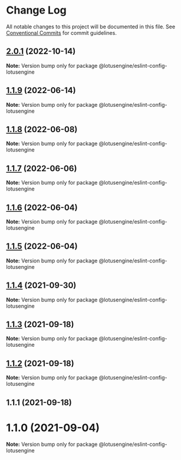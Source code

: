 # Change Log

All notable changes to this project will be documented in this file.
See [Conventional Commits](https://conventionalcommits.org) for commit guidelines.

## [2.0.1](https://github.com/lotusengine/config/compare/@lotusengine/eslint-config-lotusengine@2.0.0...@lotusengine/eslint-config-lotusengine@2.0.1) (2022-10-14)

**Note:** Version bump only for package @lotusengine/eslint-config-lotusengine

## [1.1.9](https://github.com/lotusengine/config/compare/@lotusengine/eslint-config-lotusengine@1.1.8...@lotusengine/eslint-config-lotusengine@1.1.9) (2022-06-14)

**Note:** Version bump only for package @lotusengine/eslint-config-lotusengine

## [1.1.8](https://github.com/lotusengine/config/compare/@lotusengine/eslint-config-lotusengine@1.1.7...@lotusengine/eslint-config-lotusengine@1.1.8) (2022-06-08)

**Note:** Version bump only for package @lotusengine/eslint-config-lotusengine

## [1.1.7](https://github.com/lotusengine/config/compare/@lotusengine/eslint-config-lotusengine@1.1.6...@lotusengine/eslint-config-lotusengine@1.1.7) (2022-06-06)

**Note:** Version bump only for package @lotusengine/eslint-config-lotusengine

## [1.1.6](https://github.com/lotusengine/config/compare/@lotusengine/eslint-config-lotusengine@1.1.5...@lotusengine/eslint-config-lotusengine@1.1.6) (2022-06-04)

**Note:** Version bump only for package @lotusengine/eslint-config-lotusengine

## [1.1.5](https://github.com/lotusengine/config/compare/@lotusengine/eslint-config-lotusengine@1.1.4...@lotusengine/eslint-config-lotusengine@1.1.5) (2022-06-04)

**Note:** Version bump only for package @lotusengine/eslint-config-lotusengine

## [1.1.4](https://github.com/lotusengine/config/compare/@lotusengine/eslint-config-lotusengine@1.1.3...@lotusengine/eslint-config-lotusengine@1.1.4) (2021-09-30)

**Note:** Version bump only for package @lotusengine/eslint-config-lotusengine

## [1.1.3](https://github.com/lotusengine/config/compare/@lotusengine/eslint-config-lotusengine@1.1.2...@lotusengine/eslint-config-lotusengine@1.1.3) (2021-09-18)

**Note:** Version bump only for package @lotusengine/eslint-config-lotusengine

## [1.1.2](https://github.com/lotusengine/config/compare/@lotusengine/eslint-config-lotusengine@1.1.1...@lotusengine/eslint-config-lotusengine@1.1.2) (2021-09-18)

**Note:** Version bump only for package @lotusengine/eslint-config-lotusengine

## 1.1.1 (2021-09-18)

# 1.1.0 (2021-09-04)

**Note:** Version bump only for package @lotusengine/eslint-config-lotusengine
